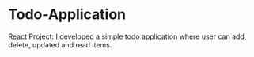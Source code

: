 # Todo-Application
React Project: I developed a simple todo application where user can add, delete, updated and read items. 
